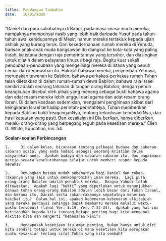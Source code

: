 ```yaml
---
title:  Pandangan Tambahan
date:   10/01/2020
---
```


“Daniel dan para sahabatnya di Babel, pada masa-masa muda mereka, nampaknya mempunyai nasib yang lebih baik daripada Yusuf pada tahun-tahun awal kehidupannya di Mesir; namun mereka tertakluk kepada ujian akhlak yang kurang teruk.  Dari kesederhanaan rumah mereka di Yehuda, barisan anak-anak muda bangsawan itu diangkut ke kota-kota yang paling indah, ke istana dengan raja pemerintahnya yang tersohor, dan diasingkan untuk dilatih dalam pelayanan khusus bagi raja.  Begitu kuat sekali pencubaan-pencubaan yang mengelilingi mereka di istana yang penuh cemar dan kemewahan itu.  Hakikat bahawa mereka, penyembah Yehuwa, merupakan tawanan ke Babilon; bahawa perkakas-perkakas rumah Tuhan telah diletakkan di dalam rumah-rumah dewa Babilon; bahawa raja Israel sendiri adalah seorang tahanan di tangan orang Babilon, dengan penuh keangkuhan disebut oleh pihak yang menang sebagai bukti bahawa agama dan adat resam mereka lebih unggul dari agama dan adat resam orang Ibrani. Di dalam keadaan sedemikian, mengalami penghinaan akibat dari keingkaran  Israel terhadap perintah-perintahNya, Tuhan memberikan kepada Babilon bukti keagunganNya, tentang kekudusan kehendakNya, dan hasil ketaatan yang pasti. Dan kesaksian ini Dia berikan, hanya diberikan, melalui orang-orang yang berpegang teguh pada kesetiaan mereka.” Ellen G. White, Education, ms. 54.

**Soalan-soalan Perbincangan**

`1. 	Di dalam kelas, bicarakan tentang pelbagai budaya dan cabaran-cabaran sosial yang anda hadapi sebagai seorang Kristian dalam masyarakat anda.  Apakah budaya dan cabaran-cabaran itu, dan bagaimana gereja secara keseluruhannya belajar untuk memberi respon kepada mereka?`

`2. 	Renungkan betapa mudah sebenarnya bagi Daniel dan rakan-rakannya yang lain untuk memkompromikan iman mereka.  Lagi pula, orang-orang Babilon adalah penakluk mereka.  Bangsa Yahudi telah ditewaskan.  Apakah lagi “bukti” yang diperlukan untuk menunjukkan bahawa tuhan orang-orang Babilon adalah lebih besar dari Tuhan Israel, dan kerana itu, Daniel serta rakan-rakannya sepatutnya menerima hakikat itu?  Dalam hal ini, apakah kebenaran-kebenaran alkitabiah yang mereka percayai sehingga dapat membantu mereka melalui waktu-waktu tersebut? (lihat Yer. 5:19, Yer. 7:22-34).  Apakah yang hal ini beritahukan kepada kita tentang betapa penting bagi kita mengenal Alkitab kita dan mengerti “kebenaran kini”?`

`3. 	Mengapakah kesetiaan itu amat penting, bukan hanya untuk diri kita sendiri tetapi untuk mereka di mana kesetiaan kita merupakan suatu kesaksian tentang sifat Tuhan yang kita sembah?`